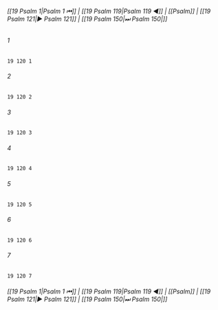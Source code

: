 
###### [[19 Psalm 1|Psalm 1 ⏮]] | [[19 Psalm 119|Psalm 119 ◀]] | [[Psalm]] | [[19 Psalm 121|▶ Psalm 121]] | [[19 Psalm 150|⏭ Psalm 150|]]

###### 1
``` verse
19 120 1 
```
###### 2
``` verse
19 120 2 
```
###### 3
``` verse
19 120 3 
```
###### 4
``` verse
19 120 4 
```
###### 5
``` verse
19 120 5 
```
###### 6
``` verse
19 120 6 
```
###### 7
``` verse
19 120 7 
```

###### [[19 Psalm 1|Psalm 1 ⏮]] | [[19 Psalm 119|Psalm 119 ◀]] | [[Psalm]] | [[19 Psalm 121|▶ Psalm 121]] | [[19 Psalm 150|⏭ Psalm 150|]]

